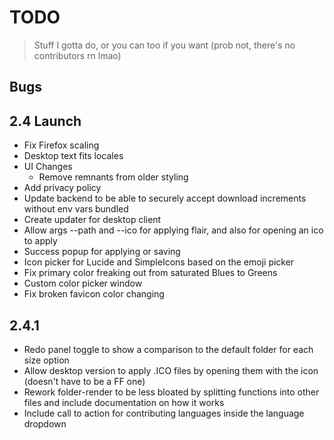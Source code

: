 # TODO

> Stuff I gotta do, or you can too if you want (prob not, there's no contributors rn lmao)

## Bugs

## 2.4 Launch

- Fix Firefox scaling
- Desktop text fits locales
- UI Changes
  - Remove remnants from older styling
- Add privacy policy
- Update backend to be able to securely accept download increments without env vars bundled
- Create updater for desktop client
- Allow args --path and --ico for applying flair, and also for opening an ico to apply
- Success popup for applying or saving
- Icon picker for Lucide and SimpleIcons based on the emoji picker
- Fix primary color freaking out from saturated Blues to Greens
- Custom color picker window
- Fix broken favicon color changing

## 2.4.1

- Redo panel toggle to show a comparison to the default folder for each size option
- Allow desktop version to apply .ICO files by opening them with the icon (doesn't have to be a FF one)
- Rework folder-render to be less bloated by splitting functions into other files and include documentation on how it works
- Include call to action for contributing languages inside the language dropdown
